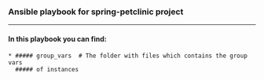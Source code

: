 ### Ansible playbook for spring-petclinic project
***
#### In this playbook you can find:
    * ##### group_vars  # The folder with files which contains the group vars 
      ##### of instances